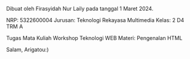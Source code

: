Dibuat oleh Firasyidah Nur Laily pada tanggal 1 Maret 2024.

NRP: 5322600004
Jurusan: Teknologi Rekayasa Multimedia
Kelas: 2 D4 TRM A

Tugas Mata Kuliah Workshop Teknologi WEB 
Materi: Pengenalan HTML

Salam, Arigatou:)
